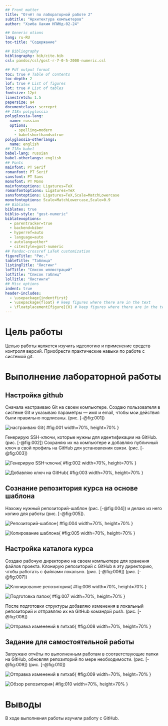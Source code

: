```yaml
---
## Front matter
title: "Отчёт по лабораторной работе 2"
subtitle: "Архитектура компьютеров"
author: "Хзиба Хаким НПИбд-02-24"

## Generic otions
lang: ru-RU
toc-title: "Содержание"

## Bibliography
bibliography: bib/cite.bib
csl: pandoc/csl/gost-r-7-0-5-2008-numeric.csl

## Pdf output format
toc: true # Table of contents
toc-depth: 2
lof: true # List of figures
lot: true # List of tables
fontsize: 12pt
linestretch: 1.5
papersize: a4
documentclass: scrreprt
## I18n polyglossia
polyglossia-lang:
  name: russian
  options:
	- spelling=modern
	- babelshorthands=true
polyglossia-otherlangs:
  name: english
## I18n babel
babel-lang: russian
babel-otherlangs: english
## Fonts
mainfont: PT Serif
romanfont: PT Serif
sansfont: PT Sans
monofont: PT Mono
mainfontoptions: Ligatures=TeX
romanfontoptions: Ligatures=TeX
sansfontoptions: Ligatures=TeX,Scale=MatchLowercase
monofontoptions: Scale=MatchLowercase,Scale=0.9
## Biblatex
biblatex: true
biblio-style: "gost-numeric"
biblatexoptions:
  - parentracker=true
  - backend=biber
  - hyperref=auto
  - language=auto
  - autolang=other*
  - citestyle=gost-numeric
## Pandoc-crossref LaTeX customization
figureTitle: "Рис."
tableTitle: "Таблица"
listingTitle: "Листинг"
lofTitle: "Список иллюстраций"
lotTitle: "Список таблиц"
lolTitle: "Листинги"
## Misc options
indent: true
header-includes:
  - \usepackage{indentfirst}
  - \usepackage{float} # keep figures where there are in the text
  - \floatplacement{figure}{H} # keep figures where there are in the text
---
```


# Цель работы

Целью работы является изучить идеологию и применение средств контроля версий. Приобрести практические навыки по работе с системой git.

# Выполнение лабораторной работы

## Настройка github

Сначала настраиваю Git на своем компьютере. Создаю пользователя в системе Git и указываю параметры — имя и email, 
чтобы мои действия были правильно подписаны. (рис. [-@fig:001])

![настраиваю Git](image/01.png){ #fig:001 width=70%, height=70% }

Генерирую SSH-ключи, которые нужны для идентификации на GitHub. (рис. [-@fig:002]) 
Сохраняю их на компьютере и добавляю публичный 
ключ в свой профиль на GitHub для установления связи. (рис. [-@fig:003])

![Генерирую SSH-ключи](image/02.png){ #fig:002 width=70%, height=70% }

![Добавляю ключ на GitHub](image/03.png){ #fig:003 width=70%, height=70% }

## Сознание репозитория курса на основе шаблона

Нахожу нужный репозиторий-шаблон (рис. [-@fig:004]) 
и делаю из него копию для работы (рис. [-@fig:005]).

![Репозиторий-шаблон](image/04.png){ #fig:004 width=70%, height=70% }

![Копирование шаблона](image/05.png){ #fig:005 width=70%, height=70% }

## Настройка каталога курса

Создаю рабочую директорию на своем компьютере для хранения файлов проекта. Клонирую репозиторий с 
GitHub в эту директорию, чтобы работать с файлами локально. (рис. [-@fig:006]) (рис. [-@fig:007]) 

![Клонирование репозитория](image/06.png){ #fig:006 width=70%, height=70% }

![Подготовка папок](image/07.png){ #fig:007 width=70%, height=70% }

После подготовки структуры добавляю изменения в локальный репозиторий и отправляю их на 
GitHub командой push. (рис. [-@fig:008])

![Отправка изменений в гитхаб](image/08.png){ #fig:008 width=70%, height=70% }

## Задание для самостоятельной работы

Загружаю отчёты по выполненным работам в соответствующие папки на GitHub, 
обновляя репозиторий по мере необходимости. (рис. [-@fig:009]) (рис. [-@fig:010])

![Отправка изменений в гитхаб](image/09.png){ #fig:009 width=70%, height=70% }

![Обзор репозитория](image/10.png){ #fig:010 width=70%, height=70% }

# Выводы

В ходе выполнения работы изучили работу с GitHub.